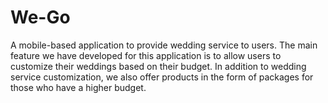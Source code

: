 # We-Go
A mobile-based application to provide wedding service to users. The main feature we have developed for this application is to allow users to customize their weddings based on their budget. In addition to wedding service customization, we also offer products in the form of packages for those who have a higher budget.
